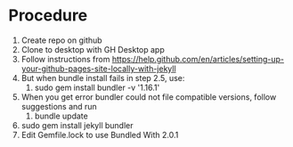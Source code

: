#   Procedure
1. Create repo on github
2. Clone to desktop with GH Desktop app
3. Follow instructions from https://help.github.com/en/articles/setting-up-your-github-pages-site-locally-with-jekyll
4. But when bundle install fails in step 2.5, use:
   1. sudo gem install bundler -v '1.16.1'
5. When you get error bundler could not file compatible versions, follow suggestions and run
   1. bundle update
6. sudo gem install jekyll bundler
7. Edit Gemfile.lock to use Bundled With 2.0.1